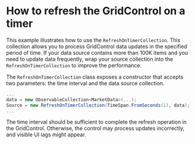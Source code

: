 # How to refresh the GridControl on a timer

This example illustrates how to use the `RefreshOnTimerCollection`. This collection allows you to process GridControl data updates in the specified period of time. If your data source contains more than 100K items and you need to update data frequently, wrap your source collection into the `RefreshOnTimerCollection` to improve the performance.

The `RefreshOnTimerCollection` class exposes a constructor that accepts two parameters: the time interval and the data source collection.

```cs
...
data = new ObservableCollection<MarketData>(...);
Source = new RefreshOnTimerCollection(TimeSpan.FromSeconds(1), data); 
...
```
The time interval should be sufficient to complete the refresh operation in the GridControl. Otherwise, the control may process updates incorrectly, and visible UI lags might appear.
